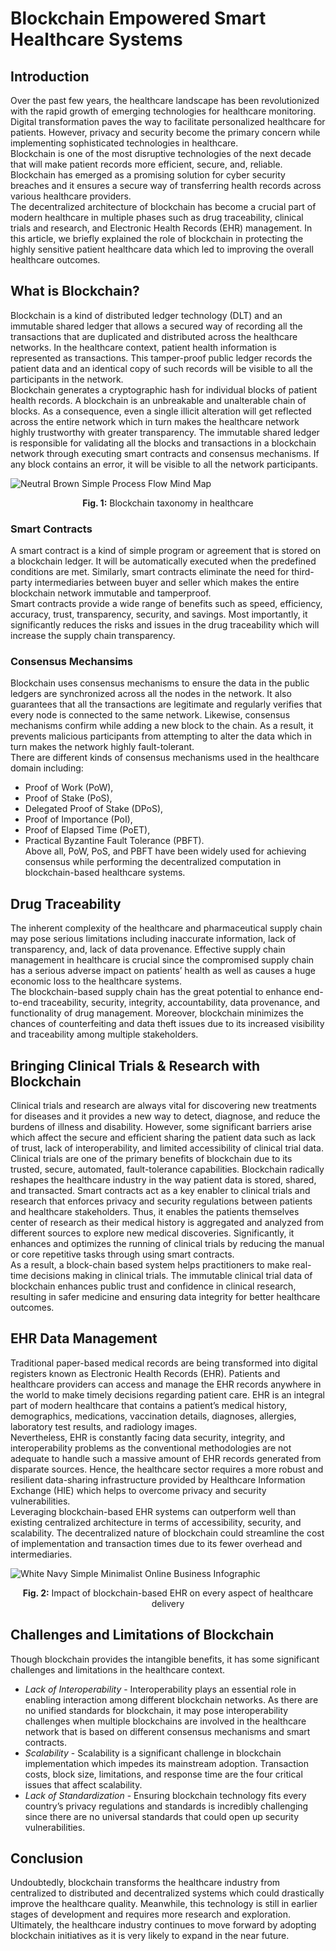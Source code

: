 # Blockchain Empowered Smart Healthcare Systems
## Introduction
Over the past few years, the healthcare landscape has been revolutionized with the rapid growth of emerging technologies for healthcare monitoring. Digital transformation paves the way to facilitate personalized healthcare for patients. However, privacy and security become the primary concern while implementing sophisticated technologies in healthcare.  
Blockchain is one of the most disruptive technologies of the next decade that will make patient records more efficient, secure, and, reliable. Blockchain has emerged as a promising solution for cyber security breaches and it ensures a secure way of transferring health records across various healthcare providers.  
The decentralized architecture of blockchain has become a crucial part of modern healthcare in multiple phases such as drug traceability, clinical trials and research, and Electronic Health Records (EHR) management. In this article, we briefly explained the role of blockchain in protecting the highly sensitive patient healthcare data which led to improving the overall healthcare outcomes.
## What is Blockchain?
Blockchain is a kind of distributed ledger technology (DLT) and an immutable shared ledger that allows a secured way of recording all the transactions that are duplicated and distributed across the healthcare networks. In the healthcare context, patient health information is represented as transactions. This tamper-proof public ledger records the patient data and an identical copy of such records will be visible to all the participants in the network.   
Blockchain generates a cryptographic hash for individual blocks of patient health records. A blockchain is an unbreakable and unalterable chain of blocks. As a consequence, even a single illicit alteration will get reflected across the entire network which in turn makes the healthcare network highly trustworthy with greater transparency. The immutable shared ledger is responsible for validating all the blocks and transactions in a blockchain network through executing smart contracts and consensus mechanisms. If any block contains an error, it will be visible to all the network participants.  

![Neutral Brown Simple Process Flow Mind Map](https://user-images.githubusercontent.com/48350820/173759941-ffb5a6fc-98e1-4493-b6ce-2e368990d161.png)
<p align="center">
 <b>Fig. 1:</b> Blockchain taxonomy in healthcare
 </p>

### Smart Contracts
A smart contract is a kind of simple program or agreement that is stored on a blockchain ledger. It will be automatically executed when the predefined conditions are met. Similarly, smart contracts eliminate the need for third-party intermediaries between buyer and seller which makes the entire blockchain network immutable and tamperproof.   
Smart contracts provide a wide range of benefits such as speed, efficiency, accuracy, trust, transparency, security, and savings.  Most importantly, it significantly reduces the risks and issues in the drug traceability which will increase the supply chain transparency.  
### Consensus Mechansims
Blockchain uses consensus mechanisms to ensure the data in the public ledgers are synchronized across all the nodes in the network. It also guarantees that all the transactions are legitimate and regularly verifies that every node is connected to the same network.  Likewise, consensus mechanisms confirm while adding a new block to the chain. As a result, it prevents malicious participants from attempting to alter the data which in turn makes the network highly fault-tolerant.   
There are different kinds of consensus mechanisms used in the healthcare domain including:  
- Proof of Work (PoW), 
- Proof of Stake (PoS), 
- Delegated Proof of Stake (DPoS), 
- Proof of Importance (PoI), 
- Proof of Elapsed Time (PoET),
- Practical Byzantine Fault Tolerance (PBFT).   
Above all, PoW, PoS, and PBFT have been widely used for achieving consensus while performing the decentralized computation in blockchain-based healthcare systems.  
## Drug Traceability  
The inherent complexity of the healthcare and pharmaceutical supply chain may pose serious limitations including inaccurate information, lack of transparency, and, lack of data provenance. Effective supply chain management in healthcare is crucial since the compromised supply chain has a serious adverse impact on patients’ health as well as causes a huge economic loss to the healthcare systems.   
The blockchain-based supply chain has the great potential to enhance end-to-end traceability, security, integrity, accountability, data provenance, and functionality of drug management. Moreover, blockchain minimizes the chances of counterfeiting and data theft issues due to its increased visibility and traceability among multiple stakeholders.  
## Bringing Clinical Trials & Research with Blockchain
Clinical trials and research are always vital for discovering new treatments for diseases and it provides a new way to detect, diagnose, and reduce the burdens of illness and disability. However, some significant barriers arise which affect the secure and efficient sharing the patient data such as lack of trust, lack of interoperability, and limited accessibility of clinical trial data.  
Clinical trials are one of the primary benefits of blockchain due to its trusted, secure, automated, fault-tolerance capabilities. Blockchain radically reshapes the healthcare industry in the way patient data is stored, shared, and transacted. Smart contracts act as a key enabler to clinical trials and research that enforces privacy and security regulations between patients and healthcare stakeholders. Thus, it enables the patients themselves center of research as their medical history is aggregated and analyzed from different sources to explore new medical discoveries. Significantly, it enhances and optimizes the running of clinical trials by reducing the manual or core repetitive tasks through using smart contracts.    
As a result, a block-chain based system helps practitioners to make real-time decisions making in clinical trials. The immutable clinical trial data of blockchain enhances public trust and confidence in clinical research, resulting in safer medicine and ensuring data integrity for better healthcare outcomes.  
## EHR Data Management  
Traditional paper-based medical records are being transformed into digital registers known as Electronic Health Records (EHR). Patients and healthcare providers can access and manage the EHR records anywhere in the world to make timely decisions regarding patient care. EHR is an integral part of modern healthcare that contains a patient’s medical history, demographics, medications, vaccination details, diagnoses, allergies, laboratory test results, and radiology images.   
Nevertheless, EHR is constantly facing data security, integrity, and interoperability problems as the conventional methodologies are not adequate to handle such a massive amount of EHR records generated from disparate sources. Hence, the healthcare sector requires a more robust and resilient data-sharing infrastructure provided by Healthcare Information Exchange (HIE) which helps to overcome privacy and security vulnerabilities.   
Leveraging blockchain-based EHR systems can outperform well than existing centralized architecture in terms of accessibility, security, and scalability. The decentralized nature of blockchain could streamline the cost of implementation and transaction times due to its fewer overhead and intermediaries.   

![White Navy Simple Minimalist Online Business Infographic](https://user-images.githubusercontent.com/48350820/173777033-c7442227-c1ff-4a84-9fd0-19be04d2fadf.png)
<p align="center">
 <b>Fig. 2:</b> Impact of blockchain-based EHR on every aspect of healthcare delivery
 </p>
 
## Challenges and Limitations of Blockchain   
Though blockchain provides the intangible benefits, it has some significant challenges and limitations in the healthcare context.   
- *Lack of Interoperability* - Interoperability plays an essential role in enabling interaction among different blockchain networks. As there are no unified standards for blockchain, it may pose interoperability challenges when multiple blockchains are involved in the healthcare network that is based on different consensus mechanisms and smart contracts.  
- *Scalability* - Scalability is a significant challenge in blockchain implementation which impedes its mainstream adoption. Transaction costs, block size, limitations, and response time are the four critical issues that affect scalability.  
- *Lack of Standardization* - Ensuring blockchain technology fits every country’s privacy regulations and standards is incredibly challenging since there are no universal standards that could open up security vulnerabilities.  
## Conclusion
Undoubtedly, blockchain transforms the healthcare industry from centralized to distributed and decentralized systems which could drastically improve the healthcare quality. Meanwhile, this technology is still in earlier stages of development and requires more research and exploration. Ultimately, the healthcare industry continues to move forward by adopting blockchain initiatives as it is very likely to expand in the near future.   




 
